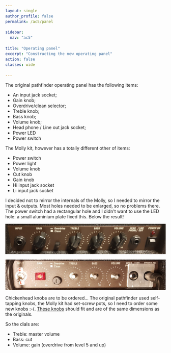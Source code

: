 ```yaml
---
layout: single
author_profile: false
permalink: /ac5/panel

sidebar:
  nav: "ac5"

title: "Operating panel"
excerpt: "Constructing the new operating panel"
action: false
classes: wide

---
```

The original pathfinder operating panel has the following items:

- An input jack socket;
- Gain knob;
- Overdrive/clean selector;
- Treble knob;
- Bass knob;
- Volume knob;
- Head phone / Line out jack socket;
- Power LED
- Power switch

The Molly kit, however has a totally different other of items:

- Power switch
- Power light
- Volume knob
- Cut knob
- Gain knob
- Hi input jack socket
- Li input jack socket

I decided not to mirror the internals of the Molly, so I needed to mirror the input & outputs. Most holes needed to be enlarged, so no problems there. The power switch had a rectangular hole and I didn't want to use the LED hole: a small aluminium plate fixed this. Below the result!

![](/assets/images/ac5/front-original.png)

![](/assets/images/ac5/front-modified.png)

Chickenhead knobs are to be ordered... The original pathfinder used self-tapping knobs, the Molly kit had set-screw pots, so I need to order some new knobs :-(. [These knobs](https://www.banzaimusic.com/Chickenhead-black-standard.html) should fit and are of the same dimensions as the originals.

So the dials are:

- Treble: master volume
- Bass: cut
- Volume: gain (overdrive from level 5 and up)
